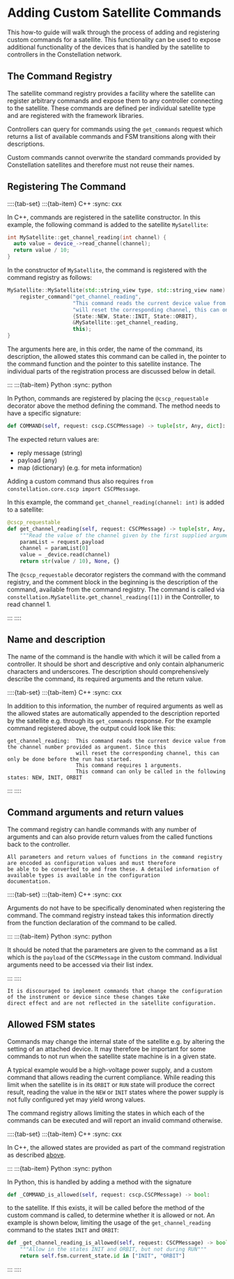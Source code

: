 # Adding Custom Satellite Commands

This how-to guide will walk through the process of adding and registering custom commands for a satellite.
This functionality can be used to expose additional functionality of the devices that is handled by the satellite to
controllers in the Constellation network.

## The Command Registry

The satellite command registry provides a facility where the satellite can register arbitrary commands and expose them
to any controller connecting to the satellite. These commands are defined per individual satellite type and are registered
with the framework libraries.

Controllers can query for commands using the `get_commands` request which returns a list of available commands and FSM
transitions along with their descriptions.

Custom commands cannot overwrite the standard commands provided by Constellation satellites and therefore must not reuse
their names.

## Registering The Command

::::{tab-set}
:::{tab-item} C++
:sync: cxx

In C++, commands are registered in the satellite constructor.
In this example, the following command is added to the satellite `MySatellite`:

```cpp
int MySatellite::get_channel_reading(int channel) {
  auto value = device_->read_channel(channel);
  return value / 10;
}
```

In the constructor of `MySatellite`, the command is registered with the command registry as follows:

```cpp
MySatellite::MySatellite(std::string_view type, std::string_view name) : Satellite(type, name) {
    register_command("get_channel_reading",
                     "This command reads the current device value from the channel number provided as argument. Since this"
                     "will reset the corresponding channel, this can only be done before the run has started.",
                     {State::NEW, State::INIT, State::ORBIT},
                     &MySatellite::get_channel_reading,
                     this);
}
```

The arguments here are, in this order, the name of the command, its description, the allowed states this command can be
called in, the pointer to the command function and the pointer to this satellite instance. The individual parts of the
registration process are discussed below in detail.

:::
:::{tab-item} Python
:sync: python

In Python, commands are registered by placing the `@cscp_requestable` decorator above the method defining the command.
The method needs to have a specific signature:

```python
def COMMAND(self, request: cscp.CSCPMessage) -> tuple[str, Any, dict]:
```

The expected return values are:

- reply message (string)
- payload (any)
- map (dictionary) (e.g. for meta information)

Adding a custom command thus also requires `from constellation.core.cscp import CSCPMessage`.

In this example, the command `get_channel_reading(channel: int)` is added to a satellite:

```python
@cscp_requestable
def get_channel_reading(self, request: CSCPMessage) -> tuple[str, Any, dict]:
    """Read the value of the channel given by the first supplied argument."""
    paramList = request.payload
    channel = paramList[0]
    value = _device.read(channel)
    return str(value / 10), None, {}
```

The `@cscp_requestable` decorator registers the command with the command registry, and the comment block in the beginning is
the description of the command, available from the command registry. The command is called via
`constellation.MySatellite.get_channel_reading([1])` in the Controller, to read channel 1.

:::
::::

## Name and description

The name of the command is the handle with which it will be called from a controller. It should be short and descriptive and
only contain alphanumeric characters and underscores. The description should comprehensively describe the command, its
required arguments and the return value.

::::{tab-set}
:::{tab-item} C++
:sync: cxx

In addition to this information, the number of required arguments as well as the allowed states are automatically appended
to the description reported by the satellite e.g. through its `get_commands` response. For the example command registered
above, the output could look like this:

```text
get_channel_reading:  This command reads the current device value from the channel number provided as argument. Since this
                      will reset the corresponding channel, this can only be done before the run has started.
                      This command requires 1 arguments.
                      This command can only be called in the following states: NEW, INIT, ORBIT
```

:::
::::

## Command arguments and return values

The command registry can handle commands with any number of arguments and can also provide return values from the called
functions back to the controller.

```{note}
All parameters and return values of functions in the command registry are encoded as configuration values and must therefore
be able to be converted to and from these. A detailed information of available types is available in the configuration
documentation.
```

::::{tab-set}
:::{tab-item} C++
:sync: cxx

Arguments do not have to be specifically denominated when registering the command. The
command registry instead takes this information directly from the function declaration of the command to be called.

:::
:::{tab-item} Python
:sync: python

It should be noted that the parameters are given to the command as a list which is the `payload` of the `CSCPMessage` in the
custom command. Individual arguments need to be accessed via their list index.

:::
::::

```{warning}
It is discouraged to implement commands that change the configuration of the instrument or device since these changes take
direct effect and are not reflected in the satellite configuration.
```

## Allowed FSM states

Commands may change the internal state of the satellite e.g. by altering the setting of an attached device. It may therefore
be important for some commands to not run when the satellite state machine is in a given state.

A typical example would be a high-voltage power supply, and a custom command that allows reading the current compliance.
While reading this limit when the satellite is in its `ORBIT` or `RUN` state will produce the correct result, reading the
value in the `NEW` or `INIT` states where the power supply is not fully configured yet may yield wrong values.

The command registry allows limiting the states in which each of the commands can be executed and will report an invalid
command otherwise.

::::{tab-set}
:::{tab-item} C++
:sync: cxx

In C++, the allowed states are provided as part of the command registration as described [above](#registering-the-command).

:::
:::{tab-item} Python
:sync: python

In Python, this is handled by adding a method with the signature

```python
def _COMMAND_is_allowed(self, request: cscp.CSCPMessage) -> bool:
```

to the satellite. If this exists, it will be called before the method of the custom command is called, to determine whether it is allowed or not. An example is shown below, limiting the usage of the `get_channel_reading` command to the states `INIT` and `ORBIT`:

```python
def _get_channel_reading_is_allowed(self, request: CSCPMessage) -> bool:
    """Allow in the states INIT and ORBIT, but not during RUN"""
    return self.fsm.current_state.id in ["INIT", "ORBIT"]
```

:::
::::
